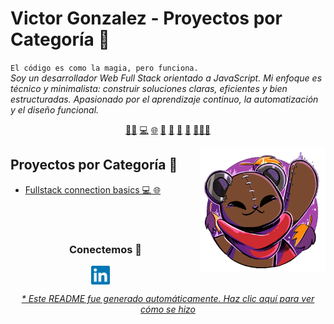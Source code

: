 # Victor Gonzalez - Proyectos por Categoría 🧭


`El código es como la magia, pero funciona.`<br><em>Soy un desarrollador Web Full Stack orientado a JavaScript. Mi enfoque es técnico y minimalista: construir soluciones claras, eficientes y bien estructuradas. Apasionado por el aprendizaje continuo, la automatización y el diseño funcional.</em>


<p align="center">
<a href="https://github.com/gonzalezvictorjuan/gonzalezvictorjuan/blob/master/frontend.md">🧙‍♂️</a>
<a href="https://github.com/gonzalezvictorjuan/gonzalezvictorjuan/blob/master/backend.md">💻</a>
<a href="https://github.com/gonzalezvictorjuan/gonzalezvictorjuan/blob/master/fullstack.md">🌐</a>
<a href="https://github.com/gonzalezvictorjuan/gonzalezvictorjuan/blob/master/web3.md">🔗</a>
<a href="https://github.com/gonzalezvictorjuan/gonzalezvictorjuan/blob/master/devops.md">🐧</a>
<a href="https://github.com/gonzalezvictorjuan/gonzalezvictorjuan/blob/master/oss.md">📖</a>
<a href="https://github.com/gonzalezvictorjuan/gonzalezvictorjuan/blob/master/test.md">🧪</a>
<a href="https://github.com/gonzalezvictorjuan/gonzalezvictorjuan/blob/master/edu.md">🧑🏼‍🏫</a>
</p>


<a href="">
<img align="right" height="auto" width="200" src="https://github.com/gonzalezvictorjuan/gonzalezvictorjuan/raw/main/img/pequesoft.png"/>
</a>


## Proyectos por Categoría 📂
- [Fullstack connection basics  💻 🌐](https://github.com/gonzalezvictorjuan/fullstack-connection-basics) 



<br>

<br>

<div align="center">
<h3 align="center">Conectemos 🔗</h3>
</div>
<p align="center">
<a href="https://www.linkedin.com/in/victor-juan-gonzalez-ab887a15b/" target="blank">
<img align="center" width="30px" alt="LinkedIn de Victor" src="https://github.com/gonzalezvictorjuan/gonzalezvictorjuan/blob/main/img/linkedin-icon.svg?raw=true"/></a> &nbsp; &nbsp;

</p>


<div align="center"><em><a href="https://github.com/gonzalezvictorjuan/gonzalezvictorjuan/tree/main/ReadmeGenerator">* Este README fue generado automáticamente. Haz clic aquí para ver cómo se hizo</a></em></div>


